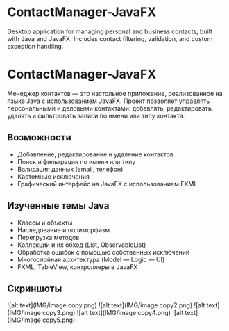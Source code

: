 # ContactManager-JavaFX
Desktop application for managing personal and business contacts, built with Java and JavaFX. Includes contact filtering, validation, and custom exception handling.

# ContactManager-JavaFX

Менеджер контактов — это настольное приложение, реализованное на языке Java с использованием JavaFX. Проект позволяет управлять персональными и деловыми контактами: добавлять, редактировать, удалять и фильтровать записи по имени или типу контакта.

## Возможности

- Добавление, редактирование и удаление контактов
- Поиск и фильтрация по имени или типу
- Валидация данных (email, телефон)
- Кастомные исключения
- Графический интерфейс на JavaFX с использованием FXML

## Изученные темы Java

- Классы и объекты
- Наследование и полиморфизм
- Перегрузка методов
- Коллекции и их обход (List, ObservableList)
- Обработка ошибок с помощью собственных исключений
- Многослойная архитектура (Model — Logic — UI)
- FXML, TableView, контроллеры в JavaFX

## Скриншоты
![alt text](IMG/image copy.png)
![alt text](IMG/image copy2.png)
![alt text](IMG/image copy3.png)
![alt text](IMG/image copy4.png)
![alt text](IMG/image copy5.png)
